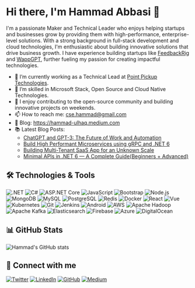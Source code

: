 # Hi there, I'm Hammad Abbasi 👋

I'm a passionate Maker and Technical Leader who enjoys helping startups and businesses grow by providing them with high-performance, enterprise-level solutions. With a strong background in full-stack development and cloud technologies, I'm enthusiastic about building innovative solutions that drive business growth. I have experience building startups like [FeedbackRig](https://feedbackrig.com/) and [WappGPT](https://www.wappgpt.com/), further fueling my passion for creating impactful technologies.


- 🔭 I’m currently working as a Technical Lead at [Point Pickup Technologies](https://www.pointpickup.com/).
- 🌱 I’m skilled in Microsoft Stack,  Open Source  and Cloud Native Technologies. 
- 🌟 I enjoy contributing to the open-source community and building innovative projects on weekends.
- 📫 How to reach me: cse.hammad@gmail.com
- 📖 Blog: https://hammad-ulhaq.medium.com
- 📚 Latest Blog Posts:
  - [ChatGPT and GPT-3: The Future of Work and Automation](https://medium.com/geekculture/chatgpt-and-gpt-3-the-future-of-work-and-automation-cb2b18f5487a)
  - [Build High Performant Microservices using gRPC and .NET 6](https://hammad-ulhaq.medium.com/build-high-performant-microservices-using-grpc-and-net-6-2a2b4568e4de)
  - [Building Multi-Tenant SaaS App for an Unknown Scale](https://hammad-ulhaq.medium.com/building-multi-tenant-saas-app-for-an-unknown-scale-1e9e9c8cfb6a)
  - [Minimal APIs in .NET 6 — A Complete Guide(Beginners + Advanced)](https://hammad-ulhaq.medium.com/minimal-apis-in-net-6-a-complete-guide-beginners-advanced-48a012b6efb2)

## 🛠️ Technologies & Tools

![.NET](https://img.shields.io/badge/-.NET-333333?style=flat&logo=.NET)
![C#](https://img.shields.io/badge/-C%23-333333?style=flat&logo=c-sharp)
![ASP.NET Core](https://img.shields.io/badge/-ASP.NET_Core-333333?style=flat&logo=aspdotnet)
![JavaScript](https://img.shields.io/badge/-JavaScript-333333?style=flat&logo=javascript)
![Bootstrap](https://img.shields.io/badge/-Bootstrap-333333?style=flat&logo=bootstrap)
![Node.js](https://img.shields.io/badge/-Node.js-333333?style=flat&logo=node.js)
![MongoDB](https://img.shields.io/badge/-MongoDB-333333?style=flat&logo=mongodb)
![MySQL](https://img.shields.io/badge/-MySQL-333333?style=flat&logo=mysql)
![PostgreSQL](https://img.shields.io/badge/-PostgreSQL-333333?style=flat&logo=postgresql)
![Redis](https://img.shields.io/badge/-Redis-333333?style=flat&logo=redis)
![Docker](https://img.shields.io/badge/-Docker-333333?style=flat&logo=docker)
![React](https://img.shields.io/badge/-React-333333?style=flat&logo=react)
![Vue](https://img.shields.io/badge/-Vue-333333?style=flat&logo=vue.js)
![Kubernetes](https://img.shields.io/badge/-Kubernetes-333333?style=flat&logo=kubernetes)
![Git](https://img.shields.io/badge/-Git-333333?style=flat&logo=git)
![Jenkins](https://img.shields.io/badge/-Jenkins-333333?style=flat&logo=jenkins)
![Android](https://img.shields.io/badge/-Android-333333?style=flat&logo=android)
![AWS](https://img.shields.io/badge/-AWS-333333?style=flat&logo=amazon-aws)
![Apache Hadoop](https://img.shields.io/badge/-Apache_Hadoop-333333?style=flat&logo=apache-hadoop)
![Apache Kafka](https://img.shields.io/badge/-Apache_Kafka-333333?style=flat&logo=apache-kafka)
![Elasticsearch](https://img.shields.io/badge/-Elasticsearch-333333?style=flat&logo=elasticsearch)
![Firebase](https://img.shields.io/badge/-Firebase-333333?style=flat&logo=firebase)
![Azure](https://img.shields.io/badge/-Azure-333333?style=flat&logo=microsoft-azure)
![DigitalOcean](https://img.shields.io/badge/-DigitalOcean-333333?style=flat&logo=digitalocean)


## 📊 GitHub Stats

![Hammad's GitHub stats](https://github-readme-stats.vercel.app/api?username=csehammad&show_icons=true&theme=radical)

## 🤝 Connect with me

[![Twitter](https://img.shields.io/badge/-Twitter-333333?style=flat&logo=Twitter)](https://twitter.com/hammadspeaks)
[![LinkedIn](https://img.shields.io/badge/-LinkedIn-333333?style=flat&logo=LinkedIn)](https://www.linkedin.com/in/hammadabbasi/)
[![GitHub](https://img.shields.io/badge/-GitHub-333333?style=flat&logo=GitHub)](https://github.com/csehammad)
[![Medium](https://img.shields.io/badge/-Medium-333333?style=flat&logo=Medium)](https://hammad-ulhaq.medium.com)


